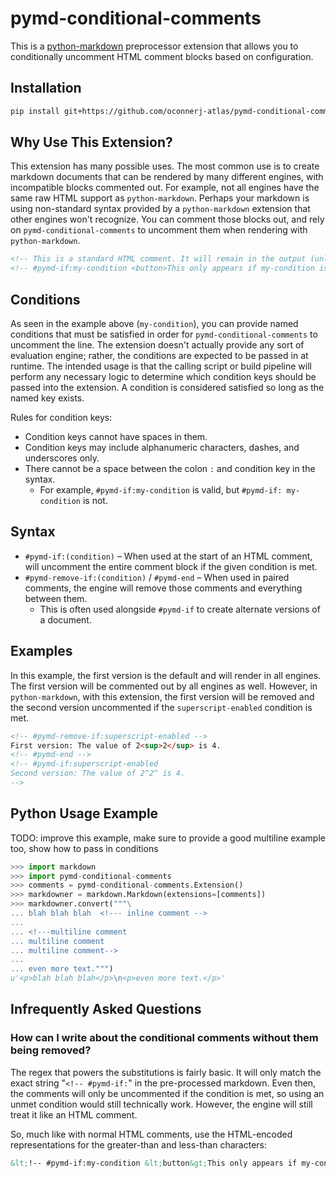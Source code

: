 pymd-conditional-comments
===========

This is a [python-markdown](https://github.com/waylan/Python-Markdown) preprocessor extension that allows you to conditionally uncomment HTML comment blocks based on configuration. 

Installation
------------

```sh
pip install git+https://github.com/oconnerj-atlas/pymd-conditional-comments.git
```

Why Use This Extension?
-----------------------

This extension has many possible uses. The most common use is to create markdown documents that can be rendered by many different engines, with incompatible blocks commented out. For example, not all engines have the same raw HTML support as `python-markdown`. Perhaps your markdown is using non-standard syntax provided by a `python-markdown` extension that other engines won't recognize. You can comment those blocks out, and rely on `pymd-conditional-comments` to uncomment them when rendering with `python-markdown`.

```html
<!-- This is a standard HTML comment. It will remain in the output (unless another extension removes it). -->
<!-- #pymd-if:my-condition <button>This only appears if my-condition is satisfied.</button> -->
```

Conditions
----------

As seen in the example above (`my-condition`), you can provide named conditions that must be satisfied in order for `pymd-conditional-comments` to uncomment the line. The extension doesn't actually provide any sort of evaluation engine; rather, the conditions are expected to be passed in at runtime. The intended usage is that the calling script or build pipeline will perform any necessary logic to determine which condition keys should be passed into the extension. A condition is considered satisfied so long as the named key exists.

Rules for condition keys:

* Condition keys cannot have spaces in them.
* Condition keys may include alphanumeric characters, dashes, and underscores only.
* There cannot be a space between the colon `:` and condition key in the syntax. 
    - For example, `#pymd-if:my-condition` is valid, but `#pymd-if: my-condition` is not.

Syntax
------

* `#pymd-if:(condition)` – When used at the start of an HTML comment, will uncomment the entire comment block if the given condition is met.
* `#pymd-remove-if:(condition)` / `#pymd-end` – When used in paired comments, the engine will remove those comments and everything between them.
    - This is often used alongside `#pymd-if` to create alternate versions of a document.

Examples
--------

In this example, the first version is the default and will render in all engines. The first version will be commented out by all engines as well. However, in `python-markdown`, with this extension, the first version will be removed and the second version uncommented if the `superscript-enabled` condition is met.

```html
<!-- #pymd-remove-if:superscript-enabled -->
First version: The value of 2<sup>2</sup> is 4.
<!-- #pymd-end -->
<!-- #pymd-if:superscript-enabled 
Second version: The value of 2^2^ is 4.
-->
```

Python Usage Example
--------------------

TODO: improve this example, make sure to provide a good multiline example too, show how to pass in conditions

```python
>>> import markdown
>>> import pymd-conditional-comments
>>> comments = pymd-conditional-comments.Extension()
>>> markdowner = markdown.Markdown(extensions=[comments])
>>> markdowner.convert("""\
... blah blah blah  <!--- inline comment -->
...
... <!---multiline comment
... multiline comment
... multiline comment-->
...
... even more text.""")
u'<p>blah blah blah</p>\n<p>even more text.</p>'
```

Infrequently Asked Questions
----------------------------

### How can I write about the conditional comments without them being removed?

The regex that powers the substitutions is fairly basic. It will only match the exact string "`<!-- #pymd-if:`" in the pre-processed markdown. Even then, the comments will only be uncommented if the condition is met, so using an unmet condition would still technically work. However, the engine will still treat it like an HTML comment.

So, much like with normal HTML comments, use the HTML-encoded representations for the greater-than and less-than characters:

```html
&lt;!-- #pymd-if:my-condition &lt;button&gt;This only appears if my-condition is satisfied.&lt;/button&gt;
```
